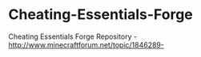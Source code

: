 Cheating-Essentials-Forge
=========================

Cheating Essentials Forge Repository - http://www.minecraftforum.net/topic/1846289-
